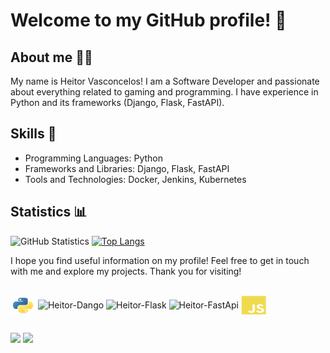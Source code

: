 # Welcome to my GitHub profile! 👋

## About me 🙋‍♂️

My name is Heitor Vasconcelos! I am a Software Developer and passionate about everything related to gaming and programming. I have experience in Python and its frameworks (Django, Flask, FastAPI).

## Skills 💪

- Programming Languages: Python
- Frameworks and Libraries: Django, Flask, FastAPI
- Tools and Technologies: Docker, Jenkins, Kubernetes

## Statistics 📊

![GitHub Statistics](https://github-readme-stats.vercel.app/api?username=fhva29&show_icons=true&theme=dark) [![Top Langs](https://github-readme-stats.vercel.app/api/top-langs/?username=fhva29&layout=compact)](https://github.com/anuraghazra/github-readme-stats)

I hope you find useful information on my profile! Feel free to get in touch with me and explore my projects. Thank you for visiting!

<div style="display: inline_block"><br>
  <img align="center" alt="Heitor-Python" height="30" width="40" src="https://raw.githubusercontent.com/devicons/devicon/master/icons/python/python-original.svg">
  <img align="center" alt="Heitor-Dango" height="30" width="40" src="https://cdn.jsdelivr.net/gh/devicons/devicon/icons/django/django-plain.svg">
  <img align="center" alt="Heitor-Flask" height="30" width="40" src="https://cdn.jsdelivr.net/gh/devicons/devicon/icons/flask/flask-original.svg">
  <img align="center" alt="Heitor-FastApi" height="30" width="40" src="https://cdn.jsdelivr.net/gh/devicons/devicon/icons/fastapi/fastapi-original.svg">
  <img align="center" alt="Heitor-Js" height="30" width="40" src="https://raw.githubusercontent.com/devicons/devicon/master/icons/javascript/javascript-plain.svg">
</div>

##

<div>
  <a href = "mailto:fhv.araujo@gmail.com"><img src="https://img.shields.io/badge/-Gmail-%23333?style=for-the-badge&logo=gmail&logoColor=white" target="_blank"></a>
  <a href="[https://www.linkedin.com/in/rafaella-ballerini-45875016a](https://www.linkedin.com/in/heitor-vasconcelos-472028121/)" target="_blank"><img src="https://img.shields.io/badge/-LinkedIn-%230077B5?style=for-the-badge&logo=linkedin&logoColor=white" target="_blank"></a> 
  
</div>
